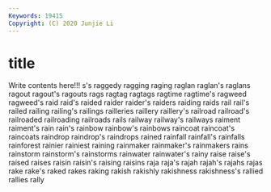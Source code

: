 ```yaml
---
Keywords: 19415
Copyright: (C) 2020 Junjie Li
---
```


# title

Write contents here!!!
s's 
raggedy 
ragging 
raging 
raglan
raglan's 
raglans 
ragout 
ragout's 
ragouts 
rags 
ragtag 
ragtags 
ragtime 
ragtime's
ragweed 
ragweed's 
raid 
raid's 
raided 
raider 
raider's 
raiders 
raiding 
raids
rail 
rail's 
railed 
railing 
railing's 
railings 
railleries 
raillery 
raillery's 
railroad
railroad's 
railroaded 
railroading 
railroads 
rails 
railway 
railway's 
railways 
raiment 
raiment's
rain 
rain's 
rainbow 
rainbow's 
rainbows 
raincoat 
raincoat's 
raincoats 
raindrop 
raindrop's
raindrops 
rained 
rainfall 
rainfall's 
rainfalls 
rainforest 
rainier 
rainiest 
raining 
rainmaker
rainmaker's 
rainmakers 
rains 
rainstorm 
rainstorm's 
rainstorms 
rainwater 
rainwater's 
rainy 
raise
raise's 
raised 
raises 
raisin 
raisin's 
raising 
raisins 
raja 
raja's 
rajah
rajah's 
rajahs 
rajas 
rake 
rake's 
raked 
rakes 
raking 
rakish 
rakishly
rakishness 
rakishness's 
rallied 
rallies 
rally 
